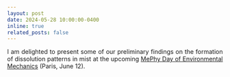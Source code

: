 ```yaml
---
layout: post
date: 2024-05-28 10:00:00-0400
inline: true
related_posts: false
---
```


<div style="text-align: justify">I am delighted to present some of our preliminary findings on the formation of dissolution patterns in mist at the upcoming <a href='https://mephysociety.wordpress.com/mephy-day-Environmental-Mechanics/'>MePhy Day of Environmental Mechanics</a> (Paris, June 12).</div>
